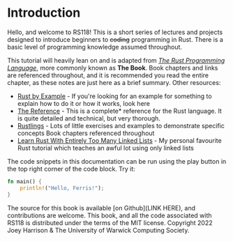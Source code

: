# Introduction

Hello, and welcome to RS118! This is a short series of lectures and projects designed to introduce beginners to ~~coding~~ programming in Rust. There is a basic level of programming knowledge assumed throughout.

This tutorial will heavily lean on and is adapted from [_The Rust Programming Language_](https://doc.rust-lang.org/book/), more commonly known as **The Book**. Book chapters and links are referenced throughout, and it is recommended you read the entire chapter, as these notes are just here as a brief summary. Other resources:

- [Rust by Example](https://doc.rust-lang.org/rust-by-example/) - If you're looking for an example for something to explain how to do it or how it works, look here
- [The Reference](https://doc.rust-lang.org/stable/reference/) - This is a complete\* reference for the Rust language. It is quite detailed and technical, but very thorough.
- [Rustlings](https://github.com/rust-lang/rustlings) - Lots of little exercises and examples to demonstrate specific concepts
  Book chapters referenced throughout
- [Learn Rust With Entirely Too Many Linked Lists](https://rust-unofficial.github.io/too-many-lists/) - My personal favourite Rust tutorial which teaches an awful lot using only linked lists

The code snippets in this documentation can be run using the play button in the top right corner of the code block. Try it:

```rust
fn main() {
    println!("Hello, Ferris!");
}
```

The source for this book is available [on Github](LINK HERE), and contributions are welcome. This book, and all the code associated with RS118 is distributed under the terms of the MIT license. Copyright 2022 Joey Harrison & The University of Warwick Computing Society.
